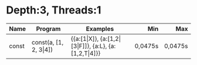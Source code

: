 # Depth:3, Threads:1
Name | Program | Examples | Min | Max
--- | --- | --- | ---: | ---:
const | const(a, [1, 2, 3\|4]) | {{a:[1\|X]}, {a:[1,2\|[3\|F]]}, {a:L}, {a:[1,2,T\|4]}} | 0,0475s | 0,0475s
